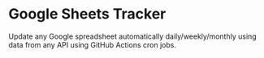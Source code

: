 # Google Sheets Tracker
Update any Google spreadsheet automatically daily/weekly/monthly using data from any API using GitHub Actions cron jobs.